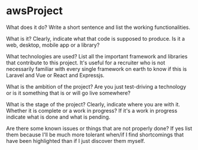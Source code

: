 # awsProject

What does it do? Write a short sentence and list the working functionalities.

What is it? Clearly, indicate what that code is supposed to produce. Is it a web, desktop, mobile app or a library?

What technologies are used? List all the important framework and libraries that contribute to this project. It's useful for a recruiter who is not necessarily familiar with every single framework on earth to know if this is Laravel and Vue or React and Expressjs.

What is the ambition of the project? Are you just test-driving a technology or is it something that is or will go live somewhere?

What is the stage of the project? Clearly, indicate where you are with it. Whether it is complete or a work in progress? If it's a work in progress indicate what is done and what is pending.

Are there some known issues or things that are not properly done? If yes list them because I'll be much more tolerant when/if I find shortcomings that have been highlighted than if I just discover them myself.
